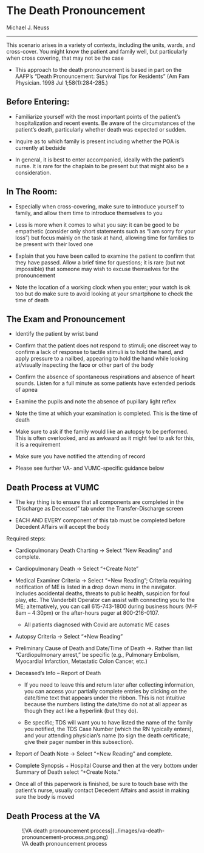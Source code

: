 # The Death Pronouncement

Michael J. Neuss

---

This scenario arises in a variety of contexts, including the units,
wards, and cross-cover. You might know the patient and family well, but
particularly when cross covering, that may not be the case

- This approach to the death pronouncement is based in part on the
    AAFP’s “Death Pronouncement: Survival Tips for Residents” (Am Fam
    Physician. 1998 Jul 1;58(1):284-285.)

## Before Entering:

- Familiarize yourself with the most important points of the patient’s
    hospitalization and recent events. Be aware of the circumstances of
    the patient’s death, particularly whether death was expected or
    sudden.

- Inquire as to which family is present including whether the POA is
    currently at bedside

- In general, it is best to enter accompanied, ideally with the
    patient’s nurse. It is rare for the chaplain to be present but that
    might also be a consideration.

## In The Room:

- Especially when cross-covering, make sure to introduce yourself to
    family, and allow them time to introduce themselves to you

- Less is more when it comes to what you say: it can be good to be
    empathetic (consider only short statements such as “I am sorry for
    your loss”) but focus mainly on the task at hand, allowing time for
    families to be present with their loved one

- Explain that you have been called to examine the patient to confirm
    that they have passed. Allow a brief time for questions; it is rare
    (but not impossible) that someone may wish to excuse themselves for
    the pronouncement

- Note the location of a working clock when you enter; your watch is
    ok too but do make sure to avoid looking at your smartphone to check
    the time of death

## The Exam and Pronouncement

- Identify the patient by wrist band

- Confirm that the patient does not respond to stimuli; one discreet
    way to confirm a lack of response to tactile stimuli is to hold the
    hand, and apply pressure to a nailbed, appearing to hold the hand
    while looking at/visually inspecting the face or other part of the
    body

- Confirm the absence of spontaneous respirations and absence of heart
    sounds. Listen for a full minute as some patients have extended
    periods of apnea

- Examine the pupils and note the absence of pupillary light reflex

- Note the time at which your examination is completed. This is the
    time of death

- Make sure to ask if the family would like an autopsy to be
    performed. This is often overlooked, and as awkward as it might feel
    to ask for this, it is a requirement

- Make sure you have notified the attending of record

- Please see further VA- and VUMC-specific guidance below

## Death Process at VUMC

- The key thing is to ensure that all components are completed in the
    “Discharge as Deceased” tab under the Transfer-Discharge screen

- EACH AND EVERY component of this tab must be completed before
    Decedent Affairs will accept the body

Required steps:

- Cardiopulmonary Death Charting -> Select “New Reading” and
    complete.

- Cardiopulmonary Death -> Select “+Create Note”

- Medical Examiner Criteria -> Select “+New Reading”; Criteria
    requiring notification of ME is listed in a drop down menu in the
    navigator. Includes accidental deaths, threats to public health,
    suspicion for foul play, etc. The Vanderbilt Operator can assist
    with connecting you to the ME; alternatively, you can call
    615-743-1800 during business hours (M-F 8am – 4:30pm) or the
    after-hours pager at 800-216-0107.

    - All patients diagnosed with Covid are automatic ME cases

- Autopsy Criteria -> Select “+New Reading”

- Preliminary Cause of Death and Date/Time of Death ->. Rather than
    list “Cardiopulmonary arrest,” be specific (e.g., Pulmonary
    Embolism, Myocardial Infarction, Metastatic Colon Cancer, etc.)

- Deceased’s Info – Report of Death

    - If you need to leave this and return later after collecting
        information, you can access your partially complete entries by
        clicking on the date/time text that appears under the ribbon. This
        is not intuitive because the numbers listing the date/time do not at
        all appear as though they act like a hyperlink (but they do).

    - Be specific; TDS will want you to have listed the name of the family
        you notified, the TDS Case Number (which the RN typically enters),
        and your attending physician’s name (to sign the death certificate;
        give their pager number in this subsection).

- Report of Death Note -> Select “+New Reading” and complete.

- Complete Synopsis + Hospital Course and then at the very bottom
    under Summary of Death select “+Create Note.”

- Once all of this paperwork is finished, be sure to touch base with
    the patient’s nurse, usually contact Decedent Affairs and assist in
    making sure the body is moved

## Death Process at the VA

<figure markdown>
![VA death  pronouncement process](../images/va-death-pronouncement-process.png.png)
<figcaption markdown>VA death pronouncement process</figcaption>
</figure>
